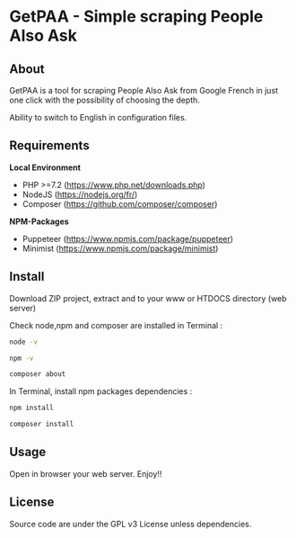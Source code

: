 # GetPAA - Simple scraping People Also Ask 


## About
GetPAA is a tool for scraping People Also Ask from Google French in just one click with the possibility of choosing the depth.
 
Ability to switch to English in configuration files.

## Requirements

**Local Environment**
* PHP >=7.2 (https://www.php.net/downloads.php)
* NodeJS (https://nodejs.org/fr/)
* Composer (https://github.com/composer/composer)

**NPM-Packages**
* Puppeteer (https://www.npmjs.com/package/puppeteer)
* Minimist (https://www.npmjs.com/package/minimist)

## Install

Download ZIP project, extract and to your www or HTDOCS directory (web server)

Check node,npm  and composer are installed in Terminal :

```sh
node -v
```

```sh
npm -v
```

```sh
composer about
```

In Terminal, install npm packages dependencies :

```sh
npm install
```

```sh
composer install
```

## Usage

Open in browser your web server.
Enjoy!!

## License

Source code are under the GPL v3 License unless dependencies.